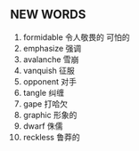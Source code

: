 ## NEW WORDS

1. formidable 令人敬畏的 可怕的
2. emphasize 强调
3. avalanche 雪崩
4. vanquish 征服
5. opponent 对手
6. tangle 纠缠
7. gape 打哈欠
8. graphic 形象的
9. dwarf 侏儒
10. reckless 鲁莽的
